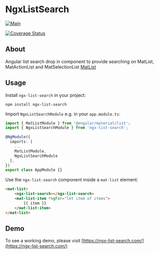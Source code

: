 # NgxListSearch

[![Main](https://github.com/Airizom/ngx-list-search/actions/workflows/main.yml/badge.svg)](https://github.com/Airizom/ngx-list-search/actions/workflows/main.yml)

[![Coverage Status](https://coveralls.io/repos/github/Airizom/ngx-list-search/badge.svg?branch=feature/TestCoverageBadgeAndPipeline)](https://coveralls.io/github/Airizom/ngx-list-search?branch=feature/TestCoverageBadgeAndPipeline)
## About
Angular list search drop in component to provide searching on MatList, MatActionList and MatSelectionList [MatList](https://material.angular.io/components/list/overview)

## Usage
Install `ngx-list-search` in your project:
```
npm install ngx-list-search
```

Import `NgxListSearchModule` e.g. in your `app.module.ts`:
```typescript
import { MatListModule } from '@angular/material/list';
import { NgxListSearchModule } from 'ngx-list-search';

@NgModule({
  imports: [
    ...
    MatListModule,
    NgxListSearchModule
  ],
})
export class AppModule {}
```

Use the `ngx-list-search` component inside a `mat-list` element:
```html
<mat-list>
    <ngx-list-search></ngx-list-search>
    <mat-list-item *ngFor="let item of items">
        {{ item }}
    </mat-list-item>
</mat-list>
```

## Demo
To see a working demo, please visit [https://ngx-list-search.com/](https://ngx-list-search.com/)
